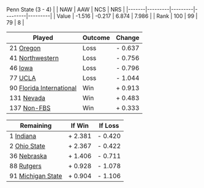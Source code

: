 Penn State (3 - 4)
|       |   NAW   |   AAW   |   NCS   |   NRS   |
|-------|---------|---------|---------|---------|
| Value |  -1.516 |  -0.217 |   6.874 |   7.986 |
| Rank  |     100 |      99 |      79 |       8 |

| Played                    | Outcome    |  Change  |
|---------------------------|------------|----------|
|  21 [Oregon                ](Oregon.md)| Loss       | -  0.637 |
|  41 [Northwestern          ](Northwestern.md)| Loss       | -  0.756 |
|  46 [Iowa                  ](Iowa.md)| Loss       | -  0.796 |
|  77 [UCLA                  ](UCLA.md)| Loss       | -  1.044 |
|  90 [Florida International ](FloridaInternational.md)| Win        | +  0.913 |
| 131 [Nevada                ](Nevada.md)| Win        | +  0.483 |
| 137 [Non-FBS               ](NonFBS.md)| Win        | +  0.333 |

| Remaining                 |  If Win  |  If Loss |
|---------------------------|----------|----------|
|   1 [Indiana               ](Indiana.md)| +  2.381 | -  0.420 |
|   2 [Ohio State            ](OhioState.md)| +  2.367 | -  0.422 |
|  36 [Nebraska              ](Nebraska.md)| +  1.406 | -  0.711 |
|  88 [Rutgers               ](Rutgers.md)| +  0.928 | -  1.078 |
|  91 [Michigan State        ](MichiganState.md)| +  0.904 | -  1.106 |


